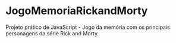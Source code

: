 # JogoMemoriaRickandMorty
Projeto prático de JavaScript - Jogo da memória com os principais personagens da série Rick and Morty.
